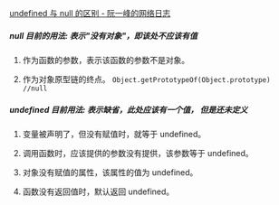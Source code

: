 [undefined 与 null 的区别 - 阮一峰的网络日志](https://www.ruanyifeng.com/blog/2014/03/undefined-vs-null.html)

##### null 目前的用法: 表示"没有对象"，即该处不应该有值

1. 作为函数的参数，表示该函数的参数不是对象。

2. 作为对象原型链的终点。 `Object.getPrototypeOf(Object.prototype) //null`

##### undefined 目前用法: 表示缺省，此处应该有一个值， 但是还未定义

1. 变量被声明了，但没有赋值时，就等于 undefined。

2. 调用函数时，应该提供的参数没有提供，该参数等于 undefined。

3. 对象没有赋值的属性，该属性的值为 undefined。

4. 函数没有返回值时，默认返回 undefined。
